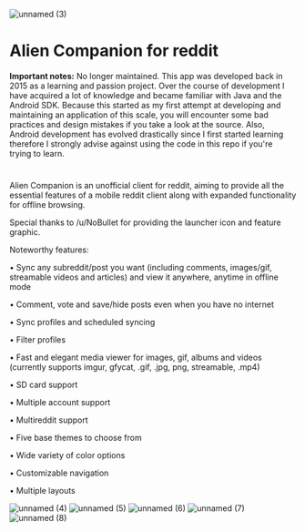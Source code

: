 ![unnamed (3)](https://user-images.githubusercontent.com/12243239/159680709-cf6b94e9-dfb2-4c6f-8e11-66b94458c2ff.png)

# Alien Companion for reddit

**Important notes:** No longer maintained. This app was developed back in 2015 as a learning and passion project. Over the course of development I have acquired a lot of
knowledge and became familiar with Java and the Android SDK. Because this started as my first attempt at developing and maintaining an application of this scale, you
will encounter some bad practices and design mistakes if you take a look at the source. Also, Android development has evolved drastically since I first started learning
therefore I strongly advise against using the code in this repo if you're trying to learn.

#

Alien Companion is an unofficial client for reddit, aiming to provide all the essential features of a mobile reddit client along with expanded functionality for offline browsing.

Special thanks to /u/NoBullet for providing the launcher icon and feature graphic.

Noteworthy features:

&bull; Sync any subreddit/post you want (including comments, images/gif, streamable videos and articles) and view it anywhere, anytime in offline mode

&bull; Comment, vote and save/hide posts even when you have no internet

&bull; Sync profiles and scheduled syncing

&bull; Filter profiles

&bull; Fast and elegant media viewer for images, gif, albums and videos (currently supports imgur, gfycat, .gif, .jpg, png, streamable, .mp4)

&bull; SD card support

&bull; Multiple account support

&bull; Multireddit support

&bull; Five base themes to choose from

&bull; Wide variety of color options

&bull; Customizable navigation

&bull; Multiple layouts

![unnamed (4)](https://user-images.githubusercontent.com/12243239/159680728-032cf705-c37f-4053-9a0d-0338c86e1f62.png)
![unnamed (5)](https://user-images.githubusercontent.com/12243239/159680740-787f26d1-1297-4f43-a43e-8fbc5f1e7d08.png)
![unnamed (6)](https://user-images.githubusercontent.com/12243239/159680748-355b0727-466e-42f6-87f6-0328fe744349.png)
![unnamed (7)](https://user-images.githubusercontent.com/12243239/159680764-2ed6524b-cb0f-4bca-bc94-86a462b65ec3.png)
![unnamed (8)](https://user-images.githubusercontent.com/12243239/159680777-b42f9758-a28f-447f-8d2e-3c54b129fb95.png)
